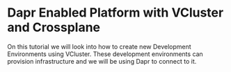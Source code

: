 # Dapr Enabled Platform with VCluster and Crossplane

On this tutorial we will look into how to create new Development Environments using VCluster. 
These development environments can provision infrastructure and we will be using Dapr to connect to it.


